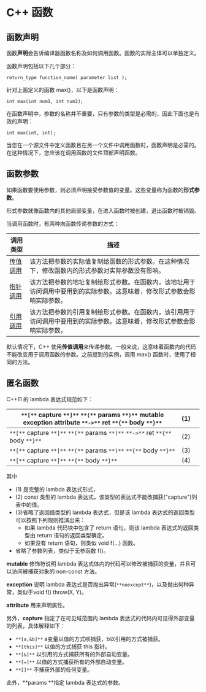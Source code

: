 # C++ 函数

## 函数声明

函数**声明**会告诉编译器函数名称及如何调用函数。函数的实际主体可以单独定义。

函数声明包括以下几个部分：

```
return_type function_name( parameter list );
```

针对上面定义的函数 max()，以下是函数声明：

```
int max(int num1, int num2);
```

在函数声明中，参数的名称并不重要，只有参数的类型是必需的，因此下面也是有效的声明：

```
int max(int, int);
```

当您在一个源文件中定义函数且在另一个文件中调用函数时，函数声明是必需的。在这种情况下，您应该在调用函数的文件顶部声明函数。



## 函数参数

如果函数要使用参数，则必须声明接受参数值的变量。这些变量称为函数的**形式参数**。

形式参数就像函数内的其他局部变量，在进入函数时被创建，退出函数时被销毁。

当调用函数时，有两种向函数传递参数的方式：

| 调用类型                                     | 描述                                       |
| ---------------------------------------- | ---------------------------------------- |
| [传值调用](http://www.runoob.com/cplusplus/cpp-function-call-by-value.html) | 该方法把参数的实际值复制给函数的形式参数。在这种情况下，修改函数内的形式参数对实际参数没有影响。 |
| [指针调用](http://www.runoob.com/cplusplus/cpp-function-call-by-pointer.html) | 该方法把参数的地址复制给形式参数。在函数内，该地址用于访问调用中要用到的实际参数。这意味着，修改形式参数会影响实际参数。 |
| [引用调用](http://www.runoob.com/cplusplus/cpp-function-call-by-reference.html) | 该方法把参数的引用复制给形式参数。在函数内，该引用用于访问调用中要用到的实际参数。这意味着，修改形式参数会影响实际参数。 |

默认情况下，C++ 使用**传值调用**来传递参数。一般来说，这意味着函数内的代码不能改变用于调用函数的参数。之前提到的实例，调用 max() 函数时，使用了相同的方法。



## 匿名函数

C++11 的 lambda 表达式规范如下：

| `**[**` capture `**]**` `**(**` params `**)**` mutable exception attribute `**->**` ret `**{**` body `**}**` | (1)  |      |
| ---------------------------------------- | ---- | ---- |
| `**[**` capture `**]**` `**(**` params `**)**` `**->**` ret `**{**` body `**}**` | (2)  |      |
| `**[**` capture `**]**` `**(**` params `**)**` `**{**` body `**}**` | (3)  |      |
| `**[**` capture `**]**` `**{**` body `**}**` | (4)  |      |

其中

- (1) 是完整的 lambda 表达式形式，
- (2) const 类型的 lambda 表达式，该类型的表达式不能改捕获("capture")列表中的值。
- (3)省略了返回值类型的 lambda 表达式，但是该 lambda 表达式的返回类型可以按照下列规则推演出来：
  - 如果 lambda 代码块中包含了 return 语句，则该 lambda 表达式的返回类型由 return 语句的返回类型确定。
  - 如果没有 return 语句，则类似 void f(...) 函数。
- 省略了参数列表，类似于无参函数 f()。

**mutable** 修饰符说明 lambda 表达式体内的代码可以修改被捕获的变量，并且可以访问被捕获对象的 non-const 方法。

**exception** 说明 lambda 表达式是否抛出异常(`**noexcept**`)，以及抛出何种异常，类似于void f() throw(X, Y)。

**attribute** 用来声明属性。

另外，**capture** 指定了在可见域范围内 lambda 表达式的代码内可见得外部变量的列表，具体解释如下：

- `**[a,&b]**` a变量以值的方式呗捕获，b以引用的方式被捕获。
- `**[this]**` 以值的方式捕获 this 指针。
- `**[&]**` 以引用的方式捕获所有的外部自动变量。
- `**[=]**` 以值的方式捕获所有的外部自动变量。
- `**[]**` 不捕获外部的任何变量。

此外，**params **指定 lambda 表达式的参数。